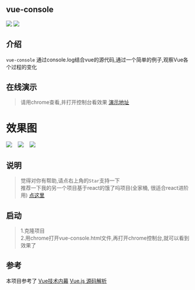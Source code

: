 ## vue-console

![](https://img.shields.io/badge/vue-2.5.17-blue.svg)
![](https://img.shields.io/badge/license-MIT-orange.svg)

## 介绍

`vue-console` 通过console.log结合vue的源代码,通过一个简单的例子,观察Vue各个过程的变化

## 在线演示
>请用chrome查看,并打开控制台看效果
[演示地址](http://www.vue-console.xyz/)

# 效果图
<img src="https://s1.ax1x.com/2018/12/15/FalbyF.png" /> &#160;&#160;
<img src="https://s1.ax1x.com/2018/12/15/FalHQU.png" /> &#160;&#160;
<img src="https://s1.ax1x.com/2018/12/16/Fazp6O.png" /> &#160;&#160;



## 说明
> 觉得对你有帮助,请点右上角的`Star`支持一下</br>
> 推荐一下我的另一个项目基于react的饿了吗项目(全家桶, 很适合react进阶用) [点这里](https://github.com/liuyangjike/react-elm)

## 启动
>1.克隆项目</br>
>2.用chrome打开vue-console.html文件,再打开chrome控制台,就可以看到效果了



## 参考
本项目参考了
[Vue技术内幕](http://hcysun.me/vue-design/)
[Vue.js 源码解析](https://github.com/answershuto/learnVue)